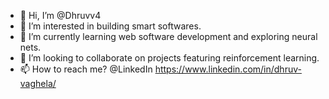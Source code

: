 - 👋 Hi, I’m @Dhruvv4
- 👀 I’m interested in building smart softwares.
- 🌱 I’m currently learning web software development and exploring neural nets.
- 💞️ I’m looking to collaborate on projects featuring reinforcement learning.
- 📫 How to reach me? @LinkedIn https://www.linkedin.com/in/dhruv-vaghela/

<!---
Dhruvv4/Dhruvv4 is a ✨ special ✨ repository because its `README.md` (this file) appears on your GitHub profile.
You can click the Preview link to take a look at your changes.
--->
